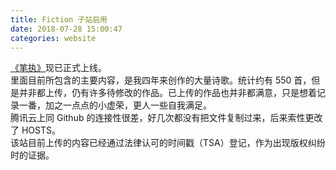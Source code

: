 ```yaml
---
title: Fiction 子站启用
date: 2018-07-28 15:00:47
categories: website
---
```

[《笔执》](https://fiction.herbhuang.com)现已正式上线。  
里面目前所包含的主要内容，是我四年来创作的大量诗歌。统计约有 550 首，但是并非都上传，仍有许多待修改的作品。已上传的作品也并非都满意，只是想着记录一番，加之一点点的小虚荣，更人一些自我满足。  
腾讯云上同 Github 的连接性很差，好几次都没有把文件复制过来，后来索性更改了 HOSTS。  
该站目前上传的内容已经通过法律认可的时间戳（TSA）登记，作为出现版权纠纷时的证据。